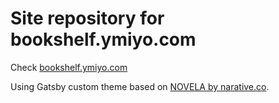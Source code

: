 # Site repository for bookshelf.ymiyo.com

Check <a href="https://bookshelf.ymiyo.com">bookshelf.ymiyo.com</a>

Using Gatsby custom theme based on <a href="https://novela.narative.co" target="_blank">NOVELA by narative.co</a>.
